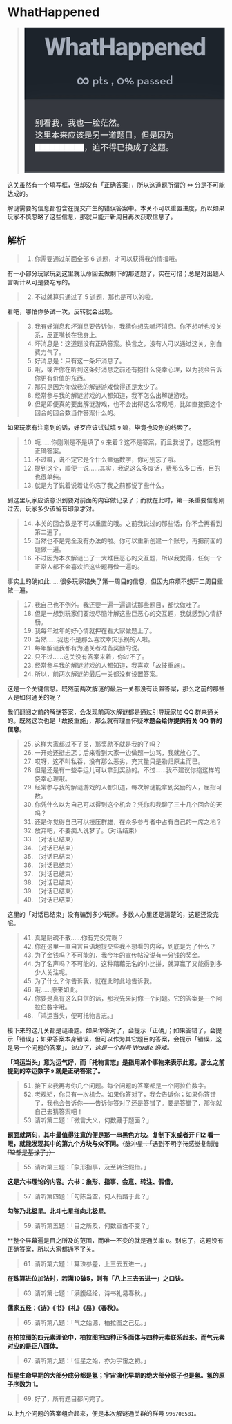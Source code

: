 # WhatHappened

> ![](assets/outline.jpg)

这关虽然有一个填写框，但却没有「正确答案」，所以这道题所谓的 $\infty$ 分是不可能达成的。

解谜需要的信息都包含在提交产生的错误答案中。本关不可以重置进度，所以如果玩家不慎忽略了这些信息，那就只能开新周目再次获取信息了。

## 解析

> 1. 你需要通过前面全部 6 道题，才可以获得我的情报哦。

有一小部分玩家玩到这里就认命回去做剩下的那道题了，实在可惜；总是对出题人言听计从可是要吃亏的。

> 2. 不过就算只通过了 5 道题，那也是可以的啦。

看吧，哪怕你多试一次，反转就会出现。

> 3. 我有好消息和坏消息要告诉你，我猜你想先听坏消息。你不想听也没关系，反正嘴长在我身上。
> 4. 坏消息是：这道题没有正确答案。换言之，没有人可以通过这关，别白费力气了。
> 5. 好消息是：只有这一条坏消息了。
> 6. 哦，或许你在听到这条好消息之前还有抱什么侥幸心理，以为我会告诉你更有价值的东西。
> 7. 那只是因为你做我的解谜游戏做得还是太少了。
> 8. 经常参与我的解谜游戏的人都知道，我不怎么出解谜游戏。
> 9. 但是即便真的要出解谜游戏，也不会出得这么常规吧，比如直接把这个回合的回合数当作答案什么的。

如果玩家有注意到的话，好歹应该试试填 `9` 嘛，毕竟也没别的线索了。

> 10. 呃……你刚刚是不是填了 `9` 来着？这不是答案，而且我说了，这题没有正确答案。
> 11. 不过嘛，说不定它是个什么幸运数字，你可别忘了哦。
> 12. 提到这个，顺便一说……其实，我说这么多废话，费那么多口舌，目的也很单纯。
> 13. 就是为了说着说着让你忘了我之前都说了些什么。

到这里玩家应该意识到要对前面的内容做记录了；而就在此时，第一条重要信息刚过去，玩家多少该留有印象才对。

> 14. 本关的回合数是不可以重置的哦。之前我说过的那些话，你不会再看到第二遍了。
> 15. 当然也不是完全没有办法的啦。你可以重新创建一个账号，再把前面的题做一遍。
> 16. 不过因为本次解谜出了一大堆巨恶心的交互题，所以我觉得，任何一个正常人都不会喜欢把这些题再做一遍的。

事实上的确如此……很多玩家错失了第一周目的信息，但因为麻烦不想开二周目重做一遍。

> 17. 我自己也不例外。我还要一遍一遍调试那些题目，都快做吐了。
> 18. 但是一想到玩家们要绞尽脑汁解这些巨恶心的交互题，我就感到心情舒畅。
> 19. 我每年过年的好心情就押在看大家做题上了。
> 20. 当然……我也不是那么喜欢幸灾乐祸的人啦。
> 21. 每年解谜我都有为通关者准备奖励的说。
> 22. 只不过……这关没有答案来着，你过不了。
> 23. 经常参与我的解谜游戏的人都知道，我喜欢「故技重施」。
> 24. 所以，前两次解谜的最后一关都没有设置答案。

这是一个关键信息。既然前两次解谜的最后一关都没有设置答案，那么之前的那些人是如何通关的呢？

我们翻阅之前的解谜答案，会发现前两次解谜都是通过引导玩家加 QQ 群来通关的。既然这次也是「故技重施」，那么就有理由怀疑**本题会给你提供有关 QQ 群的信息**。

> 25. 这样大家都过不了关，那奖励不就是我的了吗？
> 26. 一开始还挺忐忑；后来看到大家一边做题一边骂，我就放心了。
> 27. 哎呀，这不叫私吞，没有那么恶劣，充其量只是物归原主而已。
> 28. 但是还是有一些幸运儿可以拿到奖励的。不过……我不建议你抱这样的侥幸心理哦。
> 29. 经常参与我的解谜游戏的人都知道，每次解谜能拿到奖励的人，屈指可数。
> 30. 你凭什么以为自己可以得到这个机会？凭你和我聊了三十几个回合的天吗？
> 31. 还是你觉得自己可以技压群雄，在众多参与者中占有自己的一席之地？
> 32. 放弃吧，不要痴人说梦了。（对话结束）
> 33. （对话已结束）
> 34. （对话已结束）
> 35. （对话已结束）
> 36. （对话已结束）
> 37. （对话已结束）
> 38. （对话已结束）
> 39. （对话已结束）
> 40. （对话已结束）

这里的「对话已结束」没有骗到多少玩家。多数人心里还是清楚的，这题还没完呢。

> 41. 真是阴魂不散……你有完没完啊？
> 42. 你在这里一直自言自语地提交些我不想看的内容，到底是为了什么？
> 43. 为了金钱吗？不可能的，我今年的宣传帖没说有一分钱的奖金。
> 44. 为了名声吗？不可能的，这种藉藉无名的小比拼，就算赢了又能得到多少人关注呢。
> 45. 为了什么？你告诉我，就在此时此地告诉我。
> 46. 哦……原来如此。
> 47. 你要是真有这么自信的话，那我先来问你一个问题。它的答案是一个阿拉伯数字哦。
> 48. 「鸿运当头，便可托物言志。」

接下来的这几关都是谜语题。如果你答对了，会提示「正确」；如果答错了，会提示「错误」；如果答案本身错误，但可以作为其它题目的答案，会提示「错误，这是另一个问题的答案」。*说白了，这是一个群号 Wordle 游戏。*

**「鸿运当头」意为运气好，而「托物言志」是指用某个事物来表示此意，那么之前提到的幸运数字 `9` 就是正确答案了。**

> 51. 接下来我再考你几个问题。每个问题的答案都是一个阿拉伯数字。
> 52. 老规矩，你只有一次机会。如果你答对了，我会告诉你；如果你答错了，我也会告诉你——告诉你答对了还是答错了。要是答错了，那你就自己去猜答案吧！
> 53. 请听第二题：「微言大义，何数藏于题面？」

**题面就两句，其中最值得注意的便是那一串黑色方块。复制下来或者开 F12 看一眼，就能发现其中的第九个方块与众不同。**~~（脉冲星：「遇到不明字符感觉复制加f12都是基操了」）~~

> 55. 请听第三题：「象形指事，及至转注假借。」

**这是六书理论的内容。六书：象形、指事、会意、转注、假借。**

> 57. 请听第四题：「勾陈当空，何人指路于此？」

**勾陈乃北极星。北斗七星指向北极星。**

> 59. 请听第五题：「目之所及，何数亘古不变？」

**整个屏幕遍是目之所及的范围，而唯一不变的就是通关率 `0`。别忘了，这题没有正确答案，所以大家都通不了关。

> 61. 请听第六题：「算珠参差，上三去五进一。」

**在珠算进位加法时，若满10破5，则有「八上三去五进一」之口诀。**

> 63. 请听第七题：「满腹经纶，诗书礼易春秋。」

**儒家五经：《诗》《书》《礼》《易》《春秋》。**

> 65. 请听第八题：「气之始源，柏拉图之己见。」

**在柏拉图的四元素理论中，柏拉图把四种正多面体与四种元素联系起来。而气元素对应的是正八面体。**

> 67. 请听第九题：「恒星之始，亦为宇宙之初。」

**恒星生命早期的大部分成分都是氢；宇宙演化早期的绝大部分原子也是氢。氢的原子序数为 1。**

> 69. 好了，所有题目都问完了。

以上九个问题的答案组合起来，便是本次解谜通关群的群号 `996708581`。
